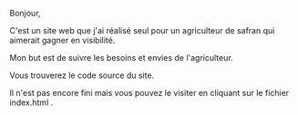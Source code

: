 Bonjour,


C'est un site web que j'ai réalisé seul pour un agriculteur de safran qui aimerait gagner en visibilité.

Mon but est de suivre les besoins et envies de l'agriculteur.

Vous trouverez le code source du site.

Il n'est pas encore fini mais vous pouvez le visiter en cliquant sur le fichier index.html .

